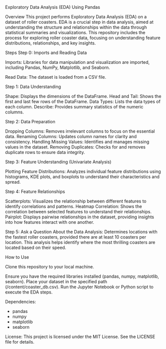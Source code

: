 Exploratory Data Analysis (EDA) Using Pandas

Overview
This project performs Exploratory Data Analysis (EDA) on a dataset of roller coasters. EDA is a crucial step in data analysis, aimed at understanding the structure and relationships within the data through statistical summaries and visualizations. This repository includes the process for exploring roller coaster data, focusing on understanding feature distributions, relationships, and key insights.

Steps
Step 0: Imports and Reading Data

Imports: Libraries for data manipulation and visualization are imported, including Pandas, NumPy, Matplotlib, and Seaborn.

Read Data: The dataset is loaded from a CSV file.

Step 1: Data Understanding

Shape: Displays the dimensions of the DataFrame.
Head and Tail: Shows the first and last few rows of the DataFrame.
Data Types: Lists the data types of each column.
Describe: Provides summary statistics of the numeric columns.


Step 2: Data Preparation

Dropping Columns: Removes irrelevant columns to focus on the essential data.
Renaming Columns: Updates column names for clarity and consistency.
Handling Missing Values: Identifies and manages missing values in the dataset.
Removing Duplicates: Checks for and removes duplicate rows to ensure data integrity.

Step 3: Feature Understanding (Univariate Analysis)

Plotting Feature Distributions: Analyzes individual feature distributions using histograms, KDE plots, and boxplots to understand their characteristics and spread.

Step 4: Feature Relationships

Scatterplots: Visualizes the relationship between different features to identify correlations and patterns.
Heatmap Correlation: Shows the correlation between selected features to understand their relationships.
Pairplot: Displays pairwise relationships in the dataset, providing insights into how features interact with one another.

Step 5: Ask a Question About the Data
Analysis: Determines locations with the fastest roller coasters, provided there are at least 10 coasters per location. This analysis helps identify where the most thrilling coasters are located based on their speed.

How to Use

Clone this repository to your local machine.

Ensure you have the required libraries installed (pandas, numpy, matplotlib, seaborn).
Place your dataset in the specified path (/content/coaster_db.csv).
Run the Jupyter Notebook or Python script to execute the EDA steps.

Dependencies:

* pandas
* numpy
* matplotlib
* seaborn

License:
This project is licensed under the MIT License. See the LICENSE file for details.

